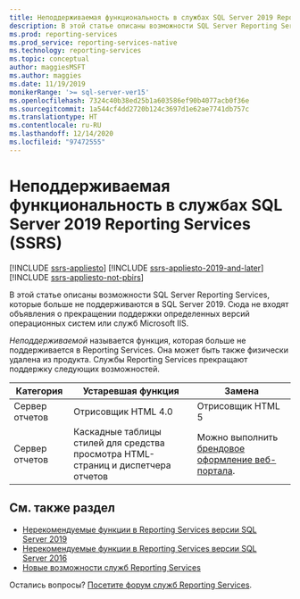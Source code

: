 ```yaml
---
title: Неподдерживаемая функциональность в службах SQL Server 2019 Reporting Services (SSRS)
description: В этой статье описаны возможности SQL Server Reporting Services, которые больше не поддерживаются в SQL Server 2019.
ms.prod: reporting-services
ms.prod_service: reporting-services-native
ms.technology: reporting-services
ms.topic: conceptual
author: maggiesMSFT
ms.author: maggies
ms.date: 11/19/2019
monikerRange: '>= sql-server-ver15'
ms.openlocfilehash: 7324c40b38ed25b1a603586ef90b4077acb0f36e
ms.sourcegitcommit: 1a544cf4dd2720b124c3697d1e62ae7741db757c
ms.translationtype: HT
ms.contentlocale: ru-RU
ms.lasthandoff: 12/14/2020
ms.locfileid: "97472555"
---
```

# <a name="discontinued-functionality-in-sql-server-2019-reporting-services-ssrs"></a>Неподдерживаемая функциональность в службах SQL Server 2019 Reporting Services (SSRS)

[!INCLUDE [ssrs-appliesto](../includes/ssrs-appliesto.md)] [!INCLUDE [ssrs-appliesto-2019-and-later](../includes/ssrs-appliesto-2019-and-later.md)] [!INCLUDE [ssrs-appliesto-not-pbirs](../includes/ssrs-appliesto-not-pbirs.md)]

В этой статье описаны возможности SQL Server Reporting Services, которые больше не поддерживаются в SQL Server 2019. Сюда не входят объявления о прекращении поддержки определенных версий операционных систем или служб Microsoft IIS.

_Неподдерживаемой_ называется функция, которая больше не поддерживается в Reporting Services. Она может быть также физически удалена из продукта. Службы Reporting Services прекращают поддержку следующих возможностей.

| Категория | Устаревшая функция | Замена |
| --- | --- | --- |
| Сервер отчетов | Отрисовщик HTML 4.0 | Отрисовщик HTML 5 |
| Сервер отчетов | Каскадные таблицы стилей для средства просмотра HTML-страниц и диспетчера отчетов | Можно выполнить [брендовое оформление веб-портала](branding-the-web-portal.md). |

## <a name="see-also"></a>См. также раздел

- [Нерекомендуемые функции в Reporting Services версии SQL Server 2019](deprecated-features-sql-server-2019-reporting-services-ssrs.md)
- [Нерекомендуемые функции в Reporting Services версии SQL Server 2016](deprecated-features-sql-server-2017-reporting-services-ssrs.md)  
- [Новые возможности служб Reporting Services](../reporting-services/what-s-new-in-sql-server-reporting-services-ssrs.md)  

Остались вопросы? [Посетите форум служб Reporting Services](https://go.microsoft.com/fwlink/?LinkId=620231).
